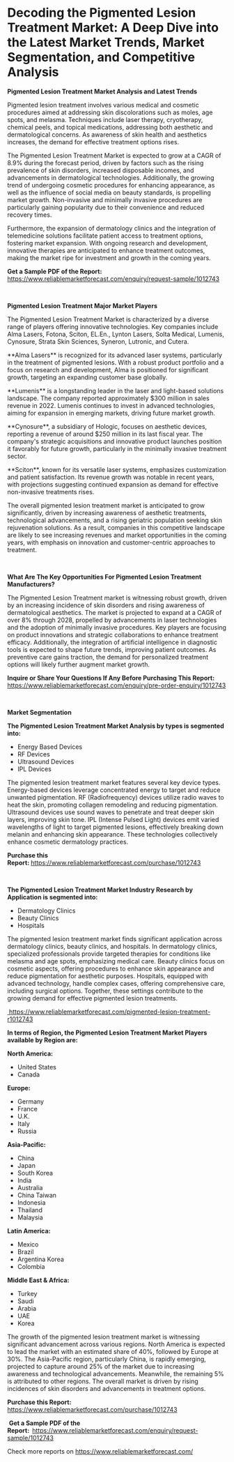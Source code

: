<p><h1>Decoding the Pigmented Lesion Treatment Market: A Deep Dive into the Latest Market Trends, Market Segmentation, and Competitive Analysis</h1></p><p><strong>Pigmented Lesion Treatment Market Analysis and Latest Trends</strong></p>
<p><p>Pigmented lesion treatment involves various medical and cosmetic procedures aimed at addressing skin discolorations such as moles, age spots, and melasma. Techniques include laser therapy, cryotherapy, chemical peels, and topical medications, addressing both aesthetic and dermatological concerns. As awareness of skin health and aesthetics increases, the demand for effective treatment options rises. </p><p>The Pigmented Lesion Treatment Market is expected to grow at a CAGR of 8.9% during the forecast period, driven by factors such as the rising prevalence of skin disorders, increased disposable incomes, and advancements in dermatological technologies. Additionally, the growing trend of undergoing cosmetic procedures for enhancing appearance, as well as the influence of social media on beauty standards, is propelling market growth. Non-invasive and minimally invasive procedures are particularly gaining popularity due to their convenience and reduced recovery times. </p><p>Furthermore, the expansion of dermatology clinics and the integration of telemedicine solutions facilitate patient access to treatment options, fostering market expansion. With ongoing research and development, innovative therapies are anticipated to enhance treatment outcomes, making the market ripe for investment and growth in the coming years.</p></p>
<p><strong>Get a Sample PDF of the Report:&nbsp;</strong> <a href="https://www.reliablemarketforecast.com/enquiry/request-sample/1012743?utm_campaign=2413&utm_medium=2&utm_source=Github&utm_content=ia&utm_term=06032025&utm_id=pigmented-lesion-treatment">https://www.reliablemarketforecast.com/enquiry/request-sample/1012743</a></p>
<p>&nbsp;</p>
<p><strong>Pigmented Lesion Treatment Major Market Players</strong></p>
<p><p>The Pigmented Lesion Treatment Market is characterized by a diverse range of players offering innovative technologies. Key companies include Alma Lasers, Fotona, Sciton, EL.En., Lynton Lasers, Solta Medical, Lumenis, Cynosure, Strata Skin Sciences, Syneron, Lutronic, and Cutera.</p><p>**Alma Lasers** is recognized for its advanced laser systems, particularly in the treatment of pigmented lesions. With a robust product portfolio and a focus on research and development, Alma is positioned for significant growth, targeting an expanding customer base globally.</p><p>**Lumenis** is a longstanding leader in the laser and light-based solutions landscape. The company reported approximately $300 million in sales revenue in 2022. Lumenis continues to invest in advanced technologies, aiming for expansion in emerging markets, driving future market growth.</p><p>**Cynosure**, a subsidiary of Hologic, focuses on aesthetic devices, reporting a revenue of around $250 million in its last fiscal year. The company's strategic acquisitions and innovative product launches position it favorably for future growth, particularly in the minimally invasive treatment sector.</p><p>**Sciton**, known for its versatile laser systems, emphasizes customization and patient satisfaction. Its revenue growth was notable in recent years, with projections suggesting continued expansion as demand for effective non-invasive treatments rises.</p><p>The overall pigmented lesion treatment market is anticipated to grow significantly, driven by increasing awareness of aesthetic treatments, technological advancements, and a rising geriatric population seeking skin rejuvenation solutions. As a result, companies in this competitive landscape are likely to see increasing revenues and market opportunities in the coming years, with emphasis on innovation and customer-centric approaches to treatment.</p></p>
<p>&nbsp;</p>
<p><strong>What Are The Key Opportunities For Pigmented Lesion Treatment Manufacturers?</strong></p>
<p><p>The Pigmented Lesion Treatment market is witnessing robust growth, driven by an increasing incidence of skin disorders and rising awareness of dermatological aesthetics. The market is projected to expand at a CAGR of over 8% through 2028, propelled by advancements in laser technologies and the adoption of minimally invasive procedures. Key players are focusing on product innovations and strategic collaborations to enhance treatment efficacy. Additionally, the integration of artificial intelligence in diagnostic tools is expected to shape future trends, improving patient outcomes. As preventive care gains traction, the demand for personalized treatment options will likely further augment market growth.</p></p>
<p><strong>Inquire or Share Your Questions If Any Before Purchasing This Report:</strong> <a href="https://www.reliablemarketforecast.com/enquiry/pre-order-enquiry/1012743?utm_campaign=2413&utm_medium=2&utm_source=Github&utm_content=ia&utm_term=06032025&utm_id=pigmented-lesion-treatment">https://www.reliablemarketforecast.com/enquiry/pre-order-enquiry/1012743</a></p>
<p>&nbsp;</p>
<p><strong>Market Segmentation</strong></p>
<p><strong>The Pigmented Lesion Treatment Market Analysis by types is segmented into:</strong></p>
<p><ul><li>Energy Based Devices</li><li>RF Devices</li><li>Ultrasound Devices</li><li>IPL Devices</li></ul></p>
<p><p>The pigmented lesion treatment market features several key device types. Energy-based devices leverage concentrated energy to target and reduce unwanted pigmentation. RF (Radiofrequency) devices utilize radio waves to heat the skin, promoting collagen remodeling and reducing pigmentation. Ultrasound devices use sound waves to penetrate and treat deeper skin layers, improving skin tone. IPL (Intense Pulsed Light) devices emit varied wavelengths of light to target pigmented lesions, effectively breaking down melanin and enhancing skin appearance. These technologies collectively enhance cosmetic dermatology practices.</p></p>
<p><strong>Purchase this Report:&nbsp;</strong><a href="https://www.reliablemarketforecast.com/purchase/1012743?utm_campaign=2413&utm_medium=2&utm_source=Github&utm_content=ia&utm_term=06032025&utm_id=pigmented-lesion-treatment">https://www.reliablemarketforecast.com/purchase/1012743</a></p>
<p>&nbsp;</p>
<p><strong>The Pigmented Lesion Treatment Market Industry Research by Application is segmented into:</strong></p>
<p><ul><li>Dermatology Clinics</li><li>Beauty Clinics</li><li>Hospitals</li></ul></p>
<p><p>The pigmented lesion treatment market finds significant application across dermatology clinics, beauty clinics, and hospitals. In dermatology clinics, specialized professionals provide targeted therapies for conditions like melasma and age spots, emphasizing medical care. Beauty clinics focus on cosmetic aspects, offering procedures to enhance skin appearance and reduce pigmentation for aesthetic purposes. Hospitals, equipped with advanced technology, handle complex cases, offering comprehensive care, including surgical options. Together, these settings contribute to the growing demand for effective pigmented lesion treatments.</p></p>
<p><a href="https://www.reliablemarketforecast.com/pigmented-lesion-treatment-r1012743?utm_campaign=2413&utm_medium=2&utm_source=Github&utm_content=ia&utm_term=06032025&utm_id=pigmented-lesion-treatment">&nbsp;https://www.reliablemarketforecast.com/pigmented-lesion-treatment-r1012743</a></p>
<p><strong>In terms of Region, the Pigmented Lesion Treatment Market Players available by Region are:</strong></p>
<p>
    <p> <strong> North America: </strong>
        <ul>
            <li>United States</li>
            <li>Canada</li>
        </ul>
        </p> 
    <p> <strong> Europe: </strong>
        <ul>
            <li>Germany</li>
            <li>France</li>
            <li>U.K.</li>
            <li>Italy</li>
            <li>Russia</li>
        </ul>
        </p> 
    <p> <strong> Asia-Pacific: </strong>
        <ul>
            <li>China</li>
            <li>Japan</li>
            <li>South Korea</li>
            <li>India</li>
            <li>Australia</li>
            <li>China Taiwan</li>
            <li>Indonesia</li>
            <li>Thailand</li>
            <li>Malaysia</li>
        </ul>
        </p> 
    <p> <strong> Latin America: </strong>
        <ul>
            <li>Mexico</li>
            <li>Brazil</li>
            <li>Argentina Korea</li>
            <li>Colombia</li>
        </ul>
        </p> 
    <p> <strong> Middle East & Africa: </strong>
        <ul>
            <li>Turkey</li>
            <li>Saudi</li>
            <li>Arabia</li>
            <li>UAE</li>
            <li>Korea</li>
        </ul>
    </p>
    </p>
<p><p>The growth of the pigmented lesion treatment market is witnessing significant advancement across various regions. North America is expected to lead the market with an estimated share of 40%, followed by Europe at 30%. The Asia-Pacific region, particularly China, is rapidly emerging, projected to capture around 25% of the market due to increasing awareness and technological advancements. Meanwhile, the remaining 5% is attributed to other regions. The overall market is driven by rising incidences of skin disorders and advancements in treatment options.</p></p>
<p><strong>Purchase this Report: </strong><a href="https://www.reliablemarketforecast.com/purchase/1012743?utm_campaign=2413&utm_medium=2&utm_source=Github&utm_content=ia&utm_term=06032025&utm_id=pigmented-lesion-treatment">https://www.reliablemarketforecast.com/purchase/1012743</a></p>
<p>&nbsp;<strong>Get a Sample PDF of the Report:&nbsp;&nbsp;</strong><a href="https://www.reliablemarketforecast.com/enquiry/request-sample/1012743?utm_campaign=2413&utm_medium=2&utm_source=Github&utm_content=ia&utm_term=06032025&utm_id=pigmented-lesion-treatment">https://www.reliablemarketforecast.com/enquiry/request-sample/1012743</a></p>
<p><strong></strong></p>
<p>Check more reports on <a href="https://www.reliablemarketforecast.com/?utm_campaign=2413&utm_medium=2&utm_source=Github&utm_content=ia&utm_term=06032025&utm_id=pigmented-lesion-treatment">https://www.reliablemarketforecast.com/</a></p>